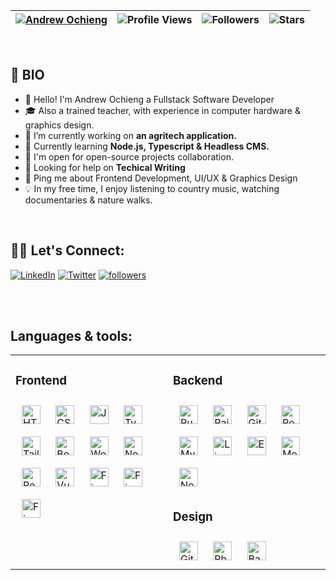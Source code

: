 | [![Andrew Ochieng](https://img.shields.io/badge/ANDREW-OCHIENG-<COLOR>.svg)](https://shields.io/) | ![Profile Views](https://komarev.com/ghpvc/?username=Andrew-Ochieng&color=green) | ![Followers](https://img.shields.io/github/followers/Andrew-Ochieng) | ![Stars](https://img.shields.io/github/stars/Andrew-Ochieng?label=Profile%20Stars&logo=Profile%20stars&logoColor=g) | 
--| --| --| --|

<br>

## 📖 BIO

*  👋 Hello! I'm Andrew Ochieng a Fullstack Software Developer 
* 🎓 Also a trained teacher, with experience in computer hardware & graphics design.
* 🔭 I’m currently working on **an agritech application.**
* 🌱 Currently learning **Node.js, Typescript & Headless CMS.**
* 👯 I'm open for open-source projects collaboration.
* 🤔 Looking for help on **Techical Writing**
* 💬 Ping me about Frontend Development, UI/UX & Graphics Design
* 💡 In my free time, I enjoy listening to country music, watching documentaries & nature walks.  

</br>

## 🙋‍♂️ Let's Connect:

<p align="left">
  <a href="https://www.linkedin.com/in/andrew-ochieng-00b076180/"><img alt="LinkedIn" title="LinkedIn" src="https://img.shields.io/badge/-LinkedIn-0077B5?style=for-the-badge&logo=linkedin&logoColor=white"/></a>
  <a href="https://twitter.com/dev__drew"><img alt="Twitter" title="Twitter" src="https://img.shields.io/badge/-Twitter-1DA1F2?style=for-the-badge&logo=twitter&logoColor=white"/></a>
  <a href="https://github.com/andrew-ochieng"><img alt="followers" title="Follow me on Github" src="https://img.shields.io/github/followers/andrew-ochieng?color=236ad3&style=for-the-badge&logo=github&label=Follow"/></a>
</p>


</br>
</br>

## Languages & tools:

<table>
  <tr>
    <td valign="top" width="50%">

  ### Frontend  
  <div>  
  <img style="margin: 10px" src="https://profilinator.rishav.dev/skills-assets/html5-original-wordmark.svg" alt="HTML5" height="30" />  
  <img style="margin: 10px" src="https://profilinator.rishav.dev/skills-assets/css3-original-wordmark.svg" alt="CSS3" height="30" /> 
  <img style="margin: 10px" src="https://profilinator.rishav.dev/skills-assets/javascript-original.svg" alt="JavaScript" height="30" />
  <img style="margin: 10px" src="https://profilinator.rishav.dev/skills-assets/typescript-original.svg" alt="TypeScript" height="30" />
  <img style="margin: 10px" src="https://i.ibb.co/WfSJkqn/tailwindcss-removebg-preview.png" alt="Tailwindcss" height="30" />    
  <img style="margin: 10px" src="https://profilinator.rishav.dev/skills-assets/bootstrap-plain.svg" alt="Bootstrap" height="30" />  
  <img style="margin: 10px" src="https://profilinator.rishav.dev/skills-assets/wordpress.png" alt="WordPress" height="30" />
  <img style="margin: 10px" src="https://profilinator.rishav.dev/skills-assets/nextjs.png" alt="Nextjs" height="30" />
  <img style="margin: 10px" src="https://profilinator.rishav.dev/skills-assets/react-original-wordmark.svg" alt="React" height="30" /> 
  <img style="margin: 10px" src="https://profilinator.rishav.dev/skills-assets/vuejs-original-wordmark.svg" alt="Vuejs" height="30" />
  <img style="margin: 10px" src="https://profilinator.rishav.dev/skills-assets/mui.png" alt="Firebase" height="30" />
  <img style="margin: 10px" src="https://profilinator.rishav.dev/skills-assets/firebase.png" alt="Firebase" height="30" />
  <img style="margin: 10px" src="https://profilinator.rishav.dev/skills-assets/strapi.svg" alt="Firebase" height="30" />   
  </div>

</td>

<td valign="top" width="50%">

  ### Backend  
  <div>       
    <img style="margin: 10px" src="https://i.ibb.co/zG2M2QT/ruby-log-removebg-preview.png" alt="Ruby" height="30" />    
    <img style="margin: 10px" src="https://i.ibb.co/gWH1NMr/Ruby-On-Rails-Logo-svg-removebg-preview.png" alt="Rails" height="30" />  
    <img style="margin: 10px" src="https://profilinator.rishav.dev/skills-assets/git-scm-icon.svg" alt="Git" height="30" />   
    <img style="margin: 10px" src="https://profilinator.rishav.dev/skills-assets/postgresql-original-wordmark.svg" alt="Postgresql" height="30" />
    <img style="margin: 10px" src="https://profilinator.rishav.dev/skills-assets/mysql-original-wordmark.svg" alt="MySQL" height="30" />  
    <img style="margin: 10px" src="https://profilinator.rishav.dev/skills-assets/linux-original.svg" alt="Linux"
    height="30" />
    <img style="margin: 10px" src="https://profilinator.rishav.dev/skills-assets/express-original-wordmark.svg" 
    alt="Express.js" height="30" />
    <img style="margin: 10px" src="https://profilinator.rishav.dev/skills-assets/mongodb-original-wordmark.svg" alt="MongoDB" height="30" />  
    <img style="margin: 10px" src="https://profilinator.rishav.dev/skills-assets/nodejs-original-wordmark.svg" alt="Node.js" height="30" />  
  </div>

  ### Design  
  <div >  
    <img style="margin: 10px" src="https://profilinator.rishav.dev/skills-assets/figma-icon.svg" 
    alt="Git" 
    height="30" />  
    <img style="margin: 10px" src="https://profilinator.rishav.dev/skills-assets/photoshop-plain.svg" alt="Photoshop" height="30" />     
    <img style="margin: 10px" src="https://profilinator.rishav.dev/skills-assets/adobe_illustrator-icon.svg" alt="Bash" 
    height="30" />  
  </div>

</td>

</tr>
</table>


